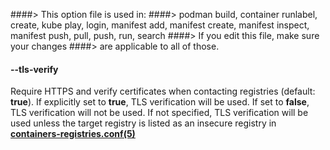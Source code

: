 ####> This option file is used in:
####>   podman build, container runlabel, create, kube play, login, manifest add, manifest create, manifest inspect, manifest push, pull, push, run, search
####> If you edit this file, make sure your changes
####> are applicable to all of those.
#### **--tls-verify**

Require HTTPS and verify certificates when contacting registries (default: **true**).
If explicitly set to **true**, TLS verification will be used.
If set to **false**, TLS verification will not be used.
If not specified, TLS verification will be used unless the target registry
is listed as an insecure registry in **[containers-registries.conf(5)](https://github.com/containers/image/blob/main/docs/containers-registries.conf.5.md)**
